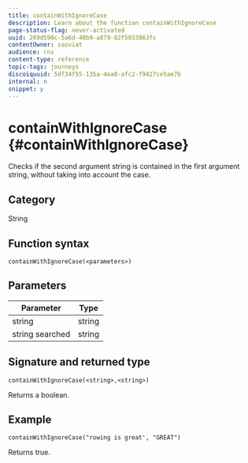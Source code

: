 ```yaml
---
title: containWithIgnoreCase
description: Learn about the function containWithIgnoreCase
page-status-flag: never-activated
uuid: 269d590c-5a6d-40b9-a879-02f5033863fc
contentOwner: sauviat
audience: rns
content-type: reference
topic-tags: journeys
discoiquuid: 5df34f55-135a-4ea8-afc2-f9427ce5ae7b
internal: n
snippet: y
---
```


# containWithIgnoreCase {#containWithIgnoreCase}

Checks if the second argument string is contained in the first argument string, without taking into account the case.

## Category

String

## Function syntax

`containWithIgnoreCase(<parameters>)`

## Parameters

| Parameter | Type             |
|-----------|------------------|
| string   | string |
| string searched   | string |

## Signature and returned type

`containWithIgnoreCase(<string>,<string>)`

Returns a boolean.

## Example

`containWithIgnoreCase("rowing is great', "GREAT")`

Returns true.

